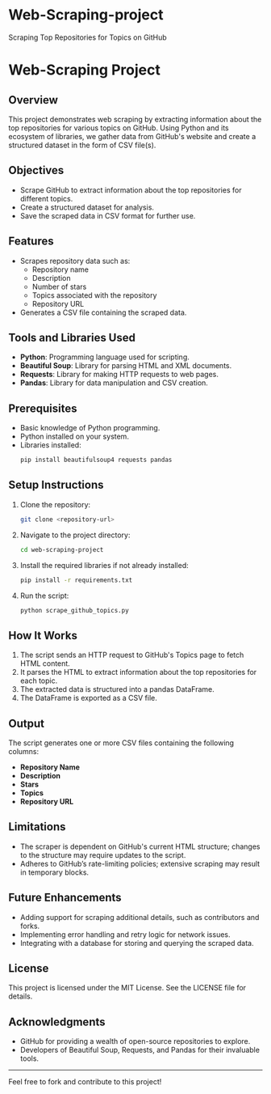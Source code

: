 # Web-Scraping-project
Scraping Top Repositories for Topics on GitHub

# Web-Scraping Project

## Overview
This project demonstrates web scraping by extracting information about the top repositories for various topics on GitHub. Using Python and its ecosystem of libraries, we gather data from GitHub's website and create a structured dataset in the form of CSV file(s).

## Objectives
- Scrape GitHub to extract information about the top repositories for different topics.
- Create a structured dataset for analysis.
- Save the scraped data in CSV format for further use.

## Features
- Scrapes repository data such as:
  - Repository name
  - Description
  - Number of stars
  - Topics associated with the repository
  - Repository URL
- Generates a CSV file containing the scraped data.

## Tools and Libraries Used
- **Python**: Programming language used for scripting.
- **Beautiful Soup**: Library for parsing HTML and XML documents.
- **Requests**: Library for making HTTP requests to web pages.
- **Pandas**: Library for data manipulation and CSV creation.

## Prerequisites
- Basic knowledge of Python programming.
- Python installed on your system.
- Libraries installed:
  ```bash
  pip install beautifulsoup4 requests pandas
  ```

## Setup Instructions
1. Clone the repository:
   ```bash
   git clone <repository-url>
   ```
2. Navigate to the project directory:
   ```bash
   cd web-scraping-project
   ```
3. Install the required libraries if not already installed:
   ```bash
   pip install -r requirements.txt
   ```
4. Run the script:
   ```bash
   python scrape_github_topics.py
   ```

## How It Works
1. The script sends an HTTP request to GitHub's Topics page to fetch HTML content.
2. It parses the HTML to extract information about the top repositories for each topic.
3. The extracted data is structured into a pandas DataFrame.
4. The DataFrame is exported as a CSV file.

## Output
The script generates one or more CSV files containing the following columns:
- **Repository Name**
- **Description**
- **Stars**
- **Topics**
- **Repository URL**

## Limitations
- The scraper is dependent on GitHub's current HTML structure; changes to the structure may require updates to the script.
- Adheres to GitHub’s rate-limiting policies; extensive scraping may result in temporary blocks.

## Future Enhancements
- Adding support for scraping additional details, such as contributors and forks.
- Implementing error handling and retry logic for network issues.
- Integrating with a database for storing and querying the scraped data.

## License
This project is licensed under the MIT License. See the LICENSE file for details.

## Acknowledgments
- GitHub for providing a wealth of open-source repositories to explore.
- Developers of Beautiful Soup, Requests, and Pandas for their invaluable tools.

---

Feel free to fork and contribute to this project!


